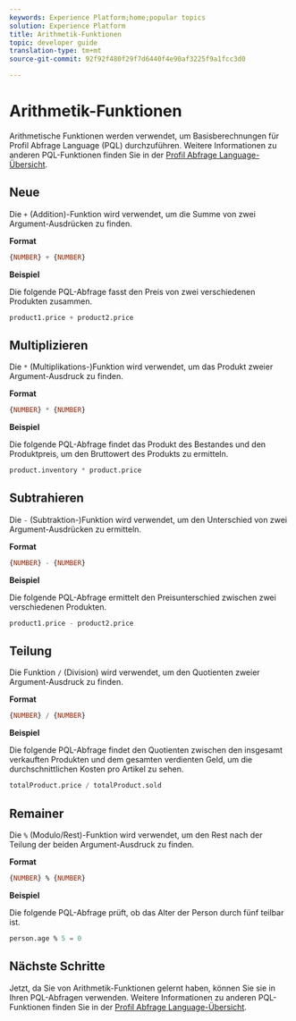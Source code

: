 ```yaml
---
keywords: Experience Platform;home;popular topics
solution: Experience Platform
title: Arithmetik-Funktionen
topic: developer guide
translation-type: tm+mt
source-git-commit: 92f92f480f29f7d6440f4e90af3225f9a1fcc3d0

---
```



# Arithmetik-Funktionen

Arithmetische Funktionen werden verwendet, um Basisberechnungen für Profil Abfrage Language (PQL) durchzuführen. Weitere Informationen zu anderen PQL-Funktionen finden Sie in der [Profil Abfrage Language-Übersicht](./overview.md).

## Neue

Die `+` (Addition)-Funktion wird verwendet, um die Summe von zwei Argument-Ausdrücken zu finden.

**Format**

```sql
{NUMBER} + {NUMBER}
```

**Beispiel**

Die folgende PQL-Abfrage fasst den Preis von zwei verschiedenen Produkten zusammen.

```sql
product1.price + product2.price
```

## Multiplizieren

Die `*` (Multiplikations-)Funktion wird verwendet, um das Produkt zweier Argument-Ausdruck zu finden.

**Format**

```sql
{NUMBER} * {NUMBER}
```

**Beispiel**

Die folgende PQL-Abfrage findet das Produkt des Bestandes und den Produktpreis, um den Bruttowert des Produkts zu ermitteln.

```sql
product.inventory * product.price
```

## Subtrahieren

Die `-` (Subtraktion-)Funktion wird verwendet, um den Unterschied von zwei Argument-Ausdrücken zu ermitteln.

**Format**

```sql
{NUMBER} - {NUMBER}
```

**Beispiel**

Die folgende PQL-Abfrage ermittelt den Preisunterschied zwischen zwei verschiedenen Produkten.

```sql
product1.price - product2.price
```

## Teilung

Die Funktion `/` (Division) wird verwendet, um den Quotienten zweier Argument-Ausdruck zu finden.

**Format**

```sql
{NUMBER} / {NUMBER}
```

**Beispiel**

Die folgende PQL-Abfrage findet den Quotienten zwischen den insgesamt verkauften Produkten und dem gesamten verdienten Geld, um die durchschnittlichen Kosten pro Artikel zu sehen.

```sql
totalProduct.price / totalProduct.sold
```

## Remainer

Die `%` (Modulo/Rest)-Funktion wird verwendet, um den Rest nach der Teilung der beiden Argument-Ausdruck zu finden.

**Format**

```sql
{NUMBER} % {NUMBER}
```

**Beispiel**

Die folgende PQL-Abfrage prüft, ob das Alter der Person durch fünf teilbar ist.

```sql
person.age % 5 = 0
```

## Nächste Schritte

Jetzt, da Sie von Arithmetik-Funktionen gelernt haben, können Sie sie in Ihren PQL-Abfragen verwenden. Weitere Informationen zu anderen PQL-Funktionen finden Sie in der [Profil Abfrage Language-Übersicht](./overview.md).
